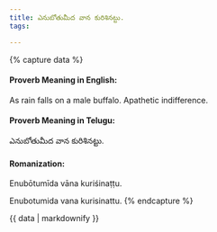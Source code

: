 ```yaml
---
title: ఎనుబోతుమీద వాన కురిశినట్టు.
tags:

---
```


{% capture data %}
#### Proverb Meaning in English:
As rain falls on a male buffalo.
Apathetic indifference.

#### Proverb Meaning in Telugu:
ఎనుబోతుమీద వాన కురిశినట్టు.

#### Romanization:
Enubōtumīda vāna kuriśinaṭṭu.

Enubotumida vana kurisinattu.
{% endcapture %}

{{ data | markdownify }}

